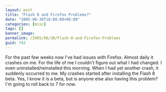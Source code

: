 ```yaml
---
layout: post
title: "Flash 8 and Firefox Problems?"
date: "2005-08-30T18:08:00+06:00"
categories: [misc]
tags: []
banner_image: 
permalink: /2005/08/30/Flash-8-and-Firefox-Problems
guid: 742
---
```


For the past few weeks now I've had issues with Firefox. Almost daily it crashes on me. For the life of me I couldn't figure out what I had changed. I even uninstalled/reinstalled this morning. When I had yet another crash, it suddenly occurred to me. My crashes started after installing the Flash 8 beta. Yes, I know it is a beta, but is anyone else also having this problem? I'm going to roll back to 7 for now.